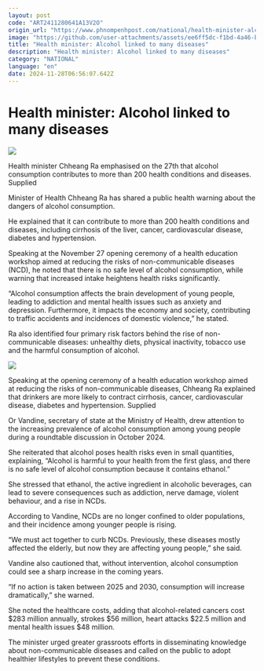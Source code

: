 ```yaml
---
layout: post
code: "ART2411280641A13V2O"
origin_url: "https://www.phnompenhpost.com/national/health-minister-alcohol-linked-to-many-diseases"
image: "https://github.com/user-attachments/assets/ee6ff5dc-f1bd-4a46-bf1d-1ff62fd4de41"
title: "Health minister: Alcohol linked to many diseases"
description: "​​Health minister: Alcohol linked to many diseases​"
category: "NATIONAL"
language: "en"
date: 2024-11-28T06:56:07.642Z
---
```


# Health minister: Alcohol linked to many diseases

![](https://github.com/user-attachments/assets/e2563659-f956-4d04-ac6f-e75afec39a3a)

Health minister Chheang Ra emphasised on the 27th that alcohol consumption contributes to more than 200 health conditions and diseases. Supplied

Minister of Health Chheang Ra has shared a public health warning about the dangers of alcohol consumption.

He explained that it can contribute to more than 200 health conditions and diseases, including cirrhosis of the liver, cancer, cardiovascular disease, diabetes and hypertension.

Speaking at the November 27 opening ceremony of a health education workshop aimed at reducing the risks of non-communicable diseases (NCD), he noted that there is no safe level of alcohol consumption, while warning that increased intake heightens health risks significantly.

“Alcohol consumption affects the brain development of young people, leading to addiction and mental health issues such as anxiety and depression. Furthermore, it impacts the economy and society, contributing to traffic accidents and incidences of domestic violence,” he stated.

Ra also identified four primary risk factors behind the rise of non-communicable diseases: unhealthy diets, physical inactivity, tobacco use and the harmful consumption of alcohol.

![](https://pppenglish.sgp1.cdn.digitaloceanspaces.com/image/main/202411/28_11_2024_photo_2024_11_27_14_18_25.jpg)

Speaking at the opening ceremony of a health education workshop aimed at reducing the risks of non-communicable diseases, Chheang Ra explained that drinkers are more likely to contract cirrhosis, cancer, cardiovascular disease, diabetes and hypertension. Supplied

Or Vandine, secretary of state at the Ministry of Health, drew attention to the increasing prevalence of alcohol consumption among young people during a roundtable discussion in October 2024.

She reiterated that alcohol poses health risks even in small quantities, explaining, “Alcohol is harmful to your health from the first glass, and there is no safe level of alcohol consumption because it contains ethanol.”

She stressed that ethanol, the active ingredient in alcoholic beverages, can lead to severe consequences such as addiction, nerve damage, violent behaviour, and a rise in NCDs.

According to Vandine, NCDs are no longer confined to older populations, and their incidence among younger people is rising.

“We must act together to curb NCDs. Previously, these diseases mostly affected the elderly, but now they are affecting young people,” she said.

Vandine also cautioned that, without intervention, alcohol consumption could see a sharp increase in the coming years.

“If no action is taken between 2025 and 2030, consumption will increase dramatically,” she warned.

She noted the healthcare costs, adding that alcohol-related cancers cost $283 million annually, strokes $56 million, heart attacks $22.5 million and mental health issues $48 million.

The minister urged greater grassroots efforts in disseminating knowledge about non-communicable diseases and called on the public to adopt healthier lifestyles to prevent these conditions.